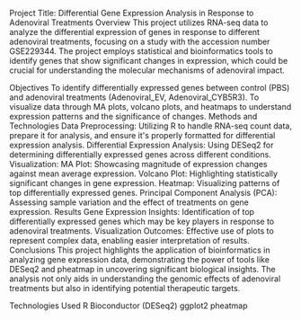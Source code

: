 Project Title: Differential Gene Expression Analysis in Response to Adenoviral Treatments
Overview
This project utilizes RNA-seq data to analyze the differential expression of genes in response to different adenoviral treatments, focusing on a study with the accession number GSE229344. The project employs statistical and bioinformatics tools to identify genes that show significant changes in expression, which could be crucial for understanding the molecular mechanisms of adenoviral impact.

Objectives
To identify differentially expressed genes between control (PBS) and adenoviral treatments (Adenoviral_EV, Adenoviral_CYB5R3).
To visualize data through MA plots, volcano plots, and heatmaps to understand expression patterns and the significance of changes.
Methods and Technologies
Data Preprocessing: Utilizing R to handle RNA-seq count data, prepare it for analysis, and ensure it's properly formatted for differential expression analysis.
Differential Expression Analysis: Using DESeq2 for determining differentially expressed genes across different conditions.
Visualization:
MA Plot: Showcasing magnitude of expression changes against mean average expression.
Volcano Plot: Highlighting statistically significant changes in gene expression.
Heatmap: Visualizing patterns of top differentially expressed genes.
Principal Component Analysis (PCA): Assessing sample variation and the effect of treatments on gene expression.
Results
Gene Expression Insights: Identification of top differentially expressed genes which may be key players in response to adenoviral treatments.
Visualization Outcomes: Effective use of plots to represent complex data, enabling easier interpretation of results.
Conclusions
This project highlights the application of bioinformatics in analyzing gene expression data, demonstrating the power of tools like DESeq2 and pheatmap in uncovering significant biological insights. The analysis not only aids in understanding the genomic effects of adenoviral treatments but also in identifying potential therapeutic targets.

Technologies Used
R
Bioconductor (DESeq2)
ggplot2
pheatmap
